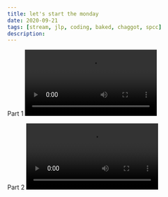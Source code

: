 ```yaml
---
title: let's start the monday
date: 2020-09-21
tags: [stream, jlp, coding, baked, chaggot, spcc]
description:
---
```

Part 1
<video class="js-player" playsinline controls data-poster="https://archive.org/download/shalit_archive/shalit_archive.thumbs/let%27s%20start%20the%20monday-nA8CHuOGg_004165.jpg">
  <source src="https://archive.org/download/shalit_archive/Shalit/let%27s%20start%20the%20monday-nA8CHuOGg.mp4"  type="video/mp4"/>
</video>

Part 2
<video class="js-player" playsinline controls data-poster="https://archive.org/download/shalit_archive/shalit_archive.thumbs/let%27s%20start%20the%20monday%20again%20%28cable%20guys%29-mbVfouOMR_001759.jpg">
  <source src="https://archive.org/download/shalit_archive/Shalit/let%27s%20start%20the%20monday-nA8CHuOGg.mp4" type="video/mp4"/>
</video>

